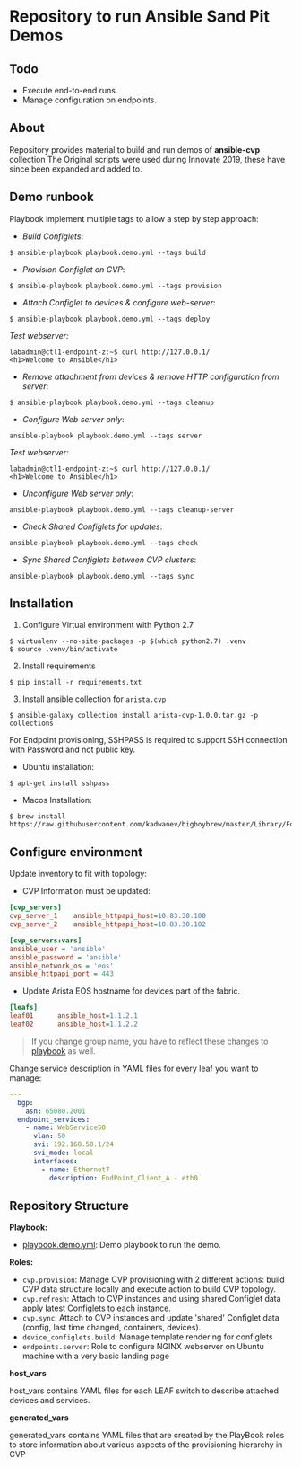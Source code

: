 # Repository to run Ansible Sand Pit Demos

## Todo

- Execute end-to-end runs.
- Manage configuration on endpoints.

## About

Repository provides material to build and run demos of __ansible-cvp__ collection
The Original scripts were used during Innovate 2019, these have since been expanded
and added to.

## Demo runbook

Playbook implement multiple tags to allow a step by step approach:

- _Build Configlets_:
```shell
$ ansible-playbook playbook.demo.yml --tags build
```

- _Provision Configlet on CVP_:
```shell
$ ansible-playbook playbook.demo.yml --tags provision
```

- _Attach Configlet to devices & configure web-server_:
```shell
$ ansible-playbook playbook.demo.yml --tags deploy
```

_Test webserver:_

```shell
labadmin@ctl1-endpoint-z:~$ curl http://127.0.0.1/
<h1>Welcome to Ansible</h1>
```

- _Remove attachment from devices & remove HTTP configuration from server_:
```shell
$ ansible-playbook playbook.demo.yml --tags cleanup
```

- _Configure Web server only_:

```shell
ansible-playbook playbook.demo.yml --tags server
```

_Test webserver:_

```shell
labadmin@ctl1-endpoint-z:~$ curl http://127.0.0.1/
<h1>Welcome to Ansible</h1>
```

- _Unconfigure Web server only_:

```shell
ansible-playbook playbook.demo.yml --tags cleanup-server
```

- _Check Shared Configlets for updates_:

```shell
ansible-playbook playbook.demo.yml --tags check
```

- _Sync Shared Configlets between CVP clusters_:

```shell
ansible-playbook playbook.demo.yml --tags sync
```
## Installation

1. Configure Virtual environment with Python 2.7

```shell
$ virtualenv --no-site-packages -p $(which python2.7) .venv
$ source .venv/bin/activate
```

2. Install requirements

```
$ pip install -r requirements.txt
```

3. Install ansible collection for `arista.cvp`

```shell
$ ansible-galaxy collection install arista-cvp-1.0.0.tar.gz -p collections
```

For Endpoint provisioning, SSHPASS is required to support SSH connection with Password and not public key.

- Ubuntu installation:

```shell
$ apt-get install sshpass
```

- Macos Installation:

```shell
$ brew install https://raw.githubusercontent.com/kadwanev/bigboybrew/master/Library/Formula/sshpass.rb
```

## Configure environment

Update inventory to fit with topology:

- CVP Information must be updated:

```ini
[cvp_servers]
cvp_server_1    ansible_httpapi_host=10.83.30.100
cvp_server_2    ansible_httpapi_host=10.83.30.102

[cvp_servers:vars]
ansible_user = 'ansible'
ansible_password = 'ansible'
ansible_network_os = 'eos'
ansible_httpapi_port = 443
```

- Update Arista EOS hostname for devices part of the fabric.

```ini
[leafs]
leaf01      ansible_host=1.1.2.1
leaf02      ansible_host=1.1.2.2
```

> If you change group name, you have to reflect these changes to [playbook]() as well.

Change service description in YAML files for every leaf you want to manage:

```yaml
---
  bgp:
    asn: 65080.2001
  endpoint_services:
    - name: WebService50
      vlan: 50
      svi: 192.168.50.1/24
      svi_mode: local
      interfaces:
        - name: Ethernet7
          description: EndPoint_Client_A - eth0
```

## Repository Structure

__Playbook:__

- [playbook.demo.yml](playbook.demo.yml): Demo playbook to run the demo.

__Roles:__

- `cvp.provision`: Manage CVP provisioning with 2 different actions: build CVP data structure locally and execute action to build CVP topology.
- `cvp.refresh`: Attach to CVP instances and using shared Configlet data apply latest Configlets to each instance.
- `cvp.sync`: Attach to CVP instances and update 'shared' Configlet data (config, last time changed, containers, devices).
- `device_configlets.build`: Manage template rendering for configlets
- `endpoints.server`: Role to configure NGINX webserver on Ubuntu machine with a very basic landing page

__host_vars__

host_vars contains YAML files for each LEAF switch to describe attached devices and services.

__generated_vars__

generated_vars contains YAML files that are created by the PlayBook roles to store information about
various aspects of the provisioning hierarchy in CVP
